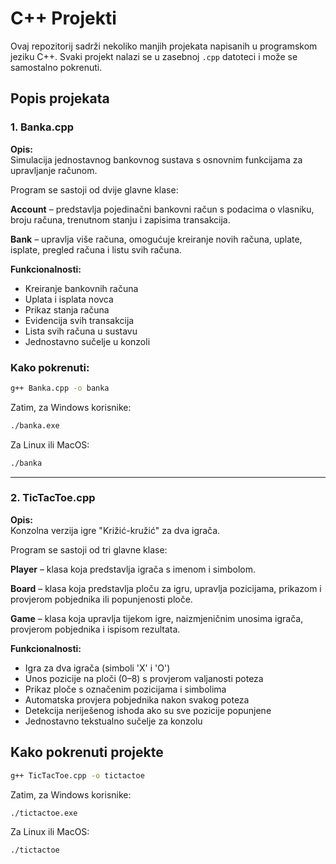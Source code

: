 # C++ Projekti

Ovaj repozitorij sadrži nekoliko manjih projekata napisanih u programskom jeziku C++. Svaki projekt nalazi se u zasebnoj `.cpp` datoteci i može se samostalno pokrenuti.

## Popis projekata

### 1. Banka.cpp

**Opis:**  
Simulacija jednostavnog bankovnog sustava s osnovnim funkcijama za upravljanje računom.

Program se sastoji od dvije glavne klase:

**Account** – predstavlja pojedinačni bankovni račun s podacima o vlasniku, broju računa, trenutnom stanju i zapisima transakcija.

**Bank** – upravlja više računa, omogućuje kreiranje novih računa, uplate, isplate, pregled računa i listu svih računa.

**Funkcionalnosti:**
- Kreiranje bankovnih računa
- Uplata i isplata novca
- Prikaz stanja računa
- Evidencija svih transakcija
- Lista svih računa u sustavu
- Jednostavno sučelje u konzoli
  
### Kako pokrenuti:

```bash
g++ Banka.cpp -o banka
```
Zatim, za Windows korisnike:
```bash
./banka.exe
```
Za Linux ili MacOS:
```bash
./banka
```


---

### 2. TicTacToe.cpp

**Opis:**  
Konzolna verzija igre "Križić-kružić" za dva igrača.

Program se sastoji od tri glavne klase:

**Player** – klasa koja predstavlja igrača s imenom i simbolom.

**Board** – klasa koja predstavlja ploču za igru, upravlja pozicijama, prikazom i provjerom pobjednika ili popunjenosti ploče.

**Game** – klasa koja upravlja tijekom igre, naizmjeničnim unosima igrača, provjerom pobjednika i ispisom rezultata.

**Funkcionalnosti:**
- Igra za dva igrača (simboli 'X' i 'O')
- Unos pozicije na ploči (0–8) s provjerom valjanosti poteza
- Prikaz ploče s označenim pozicijama i simbolima
- Automatska provjera pobjednika nakon svakog poteza
- Detekcija neriješenog ishoda ako su sve pozicije popunjene
- Jednostavno tekstualno sučelje za konzolu

## Kako pokrenuti projekte

```bash
g++ TicTacToe.cpp -o tictactoe
```
Zatim, za Windows korisnike:
```bash
./tictactoe.exe
```
Za Linux ili MacOS:
```bash
./tictactoe
```
